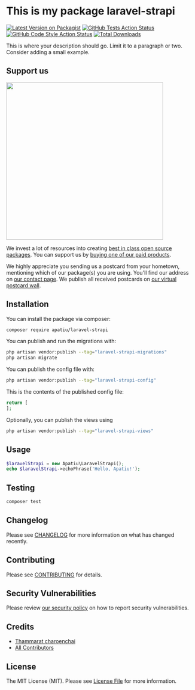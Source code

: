 # This is my package laravel-strapi

[![Latest Version on Packagist](https://img.shields.io/packagist/v/apatiu/laravel-strapi.svg?style=flat-square)](https://packagist.org/packages/apatiu/laravel-strapi)
[![GitHub Tests Action Status](https://img.shields.io/github/actions/workflow/status/apatiu/laravel-strapi/run-tests.yml?branch=main&label=tests&style=flat-square)](https://github.com/apatiu/laravel-strapi/actions?query=workflow%3Arun-tests+branch%3Amain)
[![GitHub Code Style Action Status](https://img.shields.io/github/actions/workflow/status/apatiu/laravel-strapi/fix-php-code-style-issues.yml?branch=main&label=code%20style&style=flat-square)](https://github.com/apatiu/laravel-strapi/actions?query=workflow%3A"Fix+PHP+code+style+issues"+branch%3Amain)
[![Total Downloads](https://img.shields.io/packagist/dt/apatiu/laravel-strapi.svg?style=flat-square)](https://packagist.org/packages/apatiu/laravel-strapi)

This is where your description should go. Limit it to a paragraph or two. Consider adding a small example.

## Support us

[<img src="https://github-ads.s3.eu-central-1.amazonaws.com/laravel-strapi.jpg?t=1" width="419px" />](https://spatie.be/github-ad-click/laravel-strapi)

We invest a lot of resources into creating [best in class open source packages](https://spatie.be/open-source). You can support us by [buying one of our paid products](https://spatie.be/open-source/support-us).

We highly appreciate you sending us a postcard from your hometown, mentioning which of our package(s) you are using. You'll find our address on [our contact page](https://spatie.be/about-us). We publish all received postcards on [our virtual postcard wall](https://spatie.be/open-source/postcards).

## Installation

You can install the package via composer:

```bash
composer require apatiu/laravel-strapi
```

You can publish and run the migrations with:

```bash
php artisan vendor:publish --tag="laravel-strapi-migrations"
php artisan migrate
```

You can publish the config file with:

```bash
php artisan vendor:publish --tag="laravel-strapi-config"
```

This is the contents of the published config file:

```php
return [
];
```

Optionally, you can publish the views using

```bash
php artisan vendor:publish --tag="laravel-strapi-views"
```

## Usage

```php
$laravelStrapi = new Apatiu\LaravelStrapi();
echo $laravelStrapi->echoPhrase('Hello, Apatiu!');
```

## Testing

```bash
composer test
```

## Changelog

Please see [CHANGELOG](CHANGELOG.md) for more information on what has changed recently.

## Contributing

Please see [CONTRIBUTING](CONTRIBUTING.md) for details.

## Security Vulnerabilities

Please review [our security policy](../../security/policy) on how to report security vulnerabilities.

## Credits

- [Thammarat charoenchai](https://github.com/apatiu)
- [All Contributors](../../contributors)

## License

The MIT License (MIT). Please see [License File](LICENSE.md) for more information.

